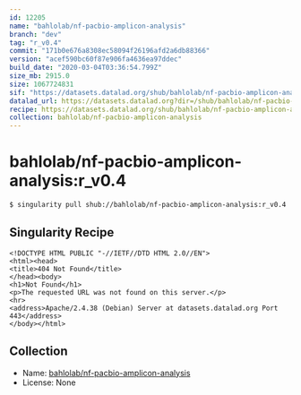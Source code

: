 ```yaml
---
id: 12205
name: "bahlolab/nf-pacbio-amplicon-analysis"
branch: "dev"
tag: "r_v0.4"
commit: "171b0e676a8308ec58094f26196afd2a6db88366"
version: "acef590bc60f87e906fa4636ea97ddec"
build_date: "2020-03-04T03:36:54.799Z"
size_mb: 2915.0
size: 1067724831
sif: "https://datasets.datalad.org/shub/bahlolab/nf-pacbio-amplicon-analysis/r_v0.4/2020-03-04-171b0e67-acef590b/acef590bc60f87e906fa4636ea97ddec.sif"
datalad_url: https://datasets.datalad.org?dir=/shub/bahlolab/nf-pacbio-amplicon-analysis/r_v0.4/2020-03-04-171b0e67-acef590b/
recipe: https://datasets.datalad.org/shub/bahlolab/nf-pacbio-amplicon-analysis/r_v0.4/2020-03-04-171b0e67-acef590b/Singularity
collection: bahlolab/nf-pacbio-amplicon-analysis
---
```


# bahlolab/nf-pacbio-amplicon-analysis:r_v0.4

```bash
$ singularity pull shub://bahlolab/nf-pacbio-amplicon-analysis:r_v0.4
```

## Singularity Recipe

```singularity
<!DOCTYPE HTML PUBLIC "-//IETF//DTD HTML 2.0//EN">
<html><head>
<title>404 Not Found</title>
</head><body>
<h1>Not Found</h1>
<p>The requested URL was not found on this server.</p>
<hr>
<address>Apache/2.4.38 (Debian) Server at datasets.datalad.org Port 443</address>
</body></html>
```

## Collection

 - Name: [bahlolab/nf-pacbio-amplicon-analysis](https://github.com/bahlolab/nf-pacbio-amplicon-analysis)
 - License: None

